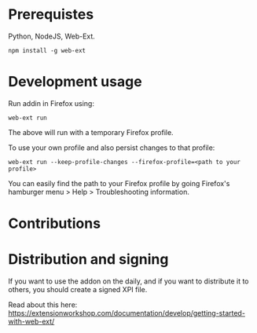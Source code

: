 # Prerequistes

Python, NodeJS, Web-Ext.

`npm install -g web-ext`

# Development usage

Run addin in Firefox using:

`web-ext run`

The above will run with a temporary Firefox profile.

To use your own profile and also persist changes to that profile:

`web-ext run --keep-profile-changes --firefox-profile=<path to your profile>` 

You can easily find the path to your Firefox profile by going Firefox's hamburger menu > Help > Troubleshooting information.

# Contributions


# Distribution and signing
If you want to use the addon on the daily, and if you want to distribute it to others, you should create a signed XPI file.

Read about this here: https://extensionworkshop.com/documentation/develop/getting-started-with-web-ext/